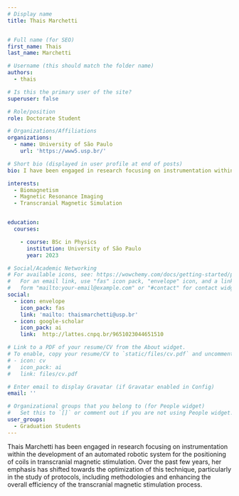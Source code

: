 ```yaml
---
# Display name
title: Thais Marchetti


# Full name (for SEO)
first_name: Thais
last_name: Marchetti

# Username (this should match the folder name)
authors:
  - thais

# Is this the primary user of the site?
superuser: false

# Role/position
role: Doctorate Student  

# Organizations/Affiliations
organizations:
  - name: University of São Paulo
    url: 'https://www5.usp.br/'

# Short bio (displayed in user profile at end of posts)
bio: I have been engaged in research focusing on instrumentation within the development of an automated robotic system for the positioning of coils in transcranial magnetic stimulation. Over the past few years, my emphasis has shifted towards the optimization of this technique, particularly in the study of protocols, including methodologies and enhancing the overall efficiency of the transcranial magnetic stimulation process.

interests:
  - Biomagnetism 
  - Magnetic Resonance Imaging
  - Transcranial Magnetic Simulation


education:
  courses:

    - course: BSc in Physics
      institution: University of São Paulo
      year: 2023

# Social/Academic Networking
# For available icons, see: https://wowchemy.com/docs/getting-started/page-builder/#icons
#   For an email link, use "fas" icon pack, "envelope" icon, and a link in the
#   form "mailto:your-email@example.com" or "#contact" for contact widget.
social:
  - icon: envelope
    icon_pack: fas
    link: 'mailto: thaismarchetti@usp.br'
  - icon: google-scholar
    icon_pack: ai
    link:  http://lattes.cnpq.br/9651023044651510

# Link to a PDF of your resume/CV from the About widget.
# To enable, copy your resume/CV to `static/files/cv.pdf` and uncomment the lines below.
# - icon: cv
#   icon_pack: ai
#   link: files/cv.pdf

# Enter email to display Gravatar (if Gravatar enabled in Config)
email: ''

# Organizational groups that you belong to (for People widget)
#   Set this to `[]` or comment out if you are not using People widget.
user_groups:
  - Graduation Students
---
```

Thais Marchetti has been engaged in research focusing on instrumentation within the development of an automated robotic system for the positioning of coils in transcranial magnetic stimulation. Over the past few years, her emphasis has shifted towards the optimization of this technique, particularly in the study of protocols, including methodologies and enhancing the overall efficiency of the transcranial magnetic stimulation process.

